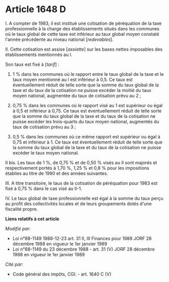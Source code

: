 # Article 1648 D

I. A compter de 1983, il est institué une cotisation de péréquation de la taxe professionnelle à la charge des établissements
situés dans les communes où le taux global de cette taxe est inférieur au taux global moyen constaté l'année précédente au
niveau national [*redevables*].

II. Cette cotisation est assise [*assiette*] sur les bases nettes imposables des établissements mentionnés au I.

Son taux est fixé à [*tarif*] :

1. 1 %  dans les communes où le rapport entre le taux global de la taxe et le taux moyen mentionné au I est inférieur à 0,5.
Ce taux est éventuellement réduit de telle sorte que la somme du taux global de la taxe et du taux de la cotisation ne puisse
excéder la moitié du taux moyen national, augmentée du taux de cotisation prévu au 2 ;

2. 0,75 % dans les communes où le rapport visé au 1 est supérieur ou égal à 0,5 et inférieur à 0,75. Ce taux est
éventuellement réduit de telle sorte que la somme du taux global de la taxe et du taux de la cotisation ne puisse excéder les
trois-quarts du taux moyen national, augmentés du taux de cotisation prévu au 3 ;

3. 0,5 % dans les communes où ce même rapport est supérieur ou égal à 0,75 et inférieur à 1. Ce taux est éventuellement
réduit de telle sorte que la somme du taux global de la taxe et du taux de la cotisation ne puisse excéder le taux moyen
national.

II bis. Les taux de 1 %, de 0,75 % et de 0,50 % visés au II sont majorés et respectivement portés à 1,70 %, 1,25 % et 0,8 %
pour les impositions établies au titre de 1990 et des années suivantes.

III. A titre transitoire, le taux de la cotisation de péréquation pour 1983 est fixé à 0,75 % dans le cas visé au II-1.

IV. Le taux global de taxe professionnelle est égal à la somme du taux perçu au profit des collectivités locales et de leurs
groupements dotés d'une fiscalité propre.

**Liens relatifs à cet article**

_Modifié par_:

  - Loi n°88-1149 1988-12-23 art. 31 II, III Finances pour 1989 JORF 28 décembre 1988 en vigueur le 1er janvier 1989
  - Loi n°88-1149 du 23 décembre 1988 - art. 31 (V) JORF 28 décembre 1988 en vigueur le 1er janvier 1989

_Cité par_:

  - Code général des impôts, CGI. - art. 1640 C (V)
